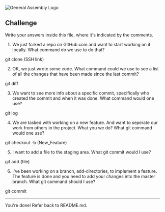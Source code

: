 ![General Assembly Logo](http://i.imgur.com/ke8USTq.png)

## Challenge

Write your answers inside this file, where it's indicated by the comments.

1. We just forked a repo on GitHub.com and want to start working on it locally. What command do we use to do that?

git clone (SSH link)

2. OK, we just wrote some code. What command could we use to see a list of all the changes that have been made since the last commit?

git diff

3. We want to see more info about a specific commit, specifically who created the commit and when it was done. What command would one use?

git log

4. We are tasked with working on a new feature. And want to seperate our work from others in the project. What you we do? What git command would one use?

git checkout -b (New_Feature)

5. I want to add a file to the staging area. What git commit would I use?

git add (file)


6. I've been working on a branch, add-directories, to implement a feature. The feature is done and you need to add your changes into the master branch. What git command should I use?

git commit

<hr>

You're done! Refer back to README.md.
